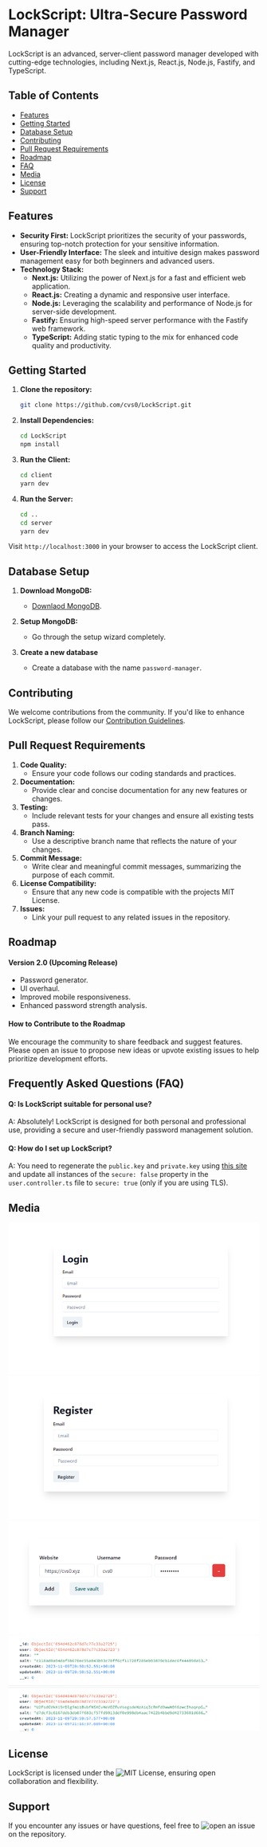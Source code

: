 # LockScript: Ultra-Secure Password Manager

LockScript is an advanced, server-client password manager developed with cutting-edge technologies, including Next.js, React.js, Node.js, Fastify, and TypeScript.

## Table of Contents
- [Features](#features)
- [Getting Started](#getting-started)
- [Database Setup](#database-setup)
- [Contributing](#contributing)
- [Pull Request Requirements](#pull-request-requirements)
- [Roadmap](#roadmap)
- [FAQ](#frequently-asked-questions-faq)
- [Media](#media)
- [License](#license)
- [Support](#support)

## Features

* **Security First:** LockScript prioritizes the security of your passwords, ensuring top-notch protection for your sensitive information.
* **User-Friendly Interface:** The sleek and intuitive design makes password management easy for both beginners and advanced users.
* **Technology Stack:**
    * **Next.js:** Utilizing the power of Next.js for a fast and efficient web application.
    * **React.js:** Creating a dynamic and responsive user interface.
    * **Node.js:** Leveraging the scalability and performance of Node.js for server-side development.
    * **Fastify:** Ensuring high-speed server performance with the Fastify web framework.
    * **TypeScript:** Adding static typing to the mix for enhanced code quality and productivity.

## Getting Started

1. **Clone the repository:**
    ```bash
    git clone https://github.com/cvs0/LockScript.git
    ```

2. **Install Dependencies:**
    ```bash
    cd LockScript
    npm install
    ```

3. **Run the Client:**
    ```bash
    cd client
    yarn dev
    ```

4. **Run the Server:**
    ```bash
    cd ..
    cd server
    yarn dev
    ```

Visit `http://localhost:3000` in your browser to access the LockScript client.

## Database Setup

1. **Download MongoDB:**
    * [Downlaod MongoDB](https://www.mongodb.com/try/download/community).

2. **Setup MongoDB:**
    * Go through the setup wizard completely.

3. **Create a new database**
    * Create a database with the name `password-manager`.

## Contributing

We welcome contributions from the community. If you'd like to enhance LockScript, please follow our [Contribution Guidelines](https://github.com/cvs0/LockScript/CONTRIBUTING.md).

## Pull Request Requirements
1. **Code Quality:**
    * Ensure your code follows our coding standards and practices.
2. **Documentation:**
    * Provide clear and concise documentation for any new features or changes.
3. **Testing:**
    * Include relevant tests for your changes and ensure all existing tests pass.
4. **Branch Naming:**
    * Use a descriptive branch name that reflects the nature of your changes.
5. **Commit Message:**
    * Write clear and meaningful commit messages, summarizing the purpose of each commit.
6. **License Compatibility:**
    * Ensure that any new code is compatible with the projects MIT License.
7. **Issues:**
    * Link your pull request to any related issues in the repository.

## Roadmap

#### Version 2.0 (Upcoming Release)

- Password generator.
- UI overhaul.
- Improved mobile responsiveness.
- Enhanced password strength analysis.

#### How to Contribute to the Roadmap

We encourage the community to share feedback and suggest features. Please open an issue to propose new ideas or upvote existing issues to help prioritize development efforts.

## Frequently Asked Questions (FAQ)

#### Q: Is LockScript suitable for personal use?
A: Absolutely! LockScript is designed for both personal and professional use, providing a secure and user-friendly password management solution.

#### Q: How do I set up LockScript?
A: You need to regenerate the `public.key` and `private.key` using [this site](https://travistidwell.com/jsencrypt/demo/) and update all instances of the `secure: false` property in the `user.controller.ts` file to `secure: true` (only if you are using TLS).

## Media
![Login Page UI](media/login-page-ui.png)
![Registration Page UI](media/registration-page-ui.png)
![Password Manager UI](media/password-manager-ui.png)
![Database Encryption](media/database-encryption.png)

## License

LockScript is licensed under the ![MIT License](https://github.com/cvs0/LockScript/blob/main/LICENSE), ensuring open collaboration and flexibility.

## Support

If you encounter any issues or have questions, feel free to ![open an issue](http://github.com/cvs0/LockScript/issues) on the repository.